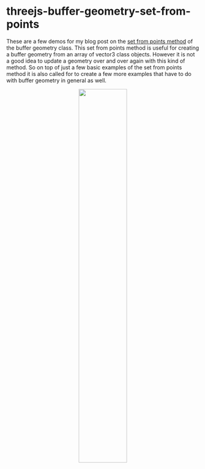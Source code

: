 # threejs-buffer-geometry-set-from-points

These are a few demos for my blog post on the [set from points method](https://dustinpfister.github.io/2023/01/05/threejs-buffer-geometry-set-from-points/) of the buffer geometry class. This set from points method is useful for creating a buffer geometry from an array of vector3 class objects. However it is not a good idea to update a geometry over and over again with this kind of method. So on top of just a few basic examples of the set from points method it is also called for to create a few more examples that have to do with buffer geometry in general as well.

<div align="center">
      <a href="https://www.youtube.com/watch?v=ptUUbspJj6c">
         <img src="https://img.youtube.com/vi/ptUUbspJj6c/0.jpg" style="width:50%;">
      </a>
</div>
